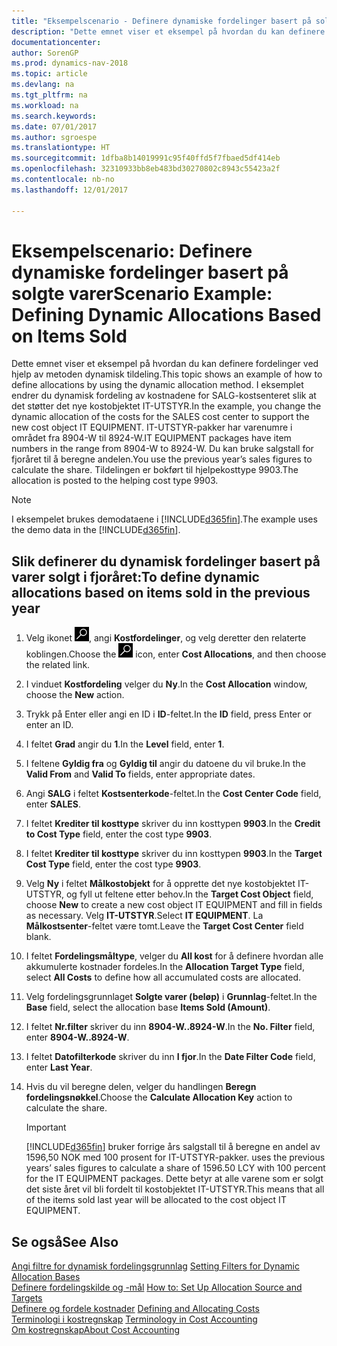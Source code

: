 ```yaml
---
title: "Eksempelscenario - Definere dynamiske fordelinger basert på solgte varer"
description: "Dette emnet viser et eksempel på hvordan du kan definere fordelinger ved hjelp av metoden dynamisk tildeling. I eksemplet endrer du dynamisk fordeling av kostnadene for SALG-kostsenteret slik at det støtter det nye kostobjektet IT-UTSTYR. IT-UTSTYR-pakker har varenumre i området fra 8904-W til 8924-W. Du kan bruke salgstall for fjoråret til å beregne andelen. Tildelingen er bokført til hjelpekosttype 9903."
documentationcenter: 
author: SorenGP
ms.prod: dynamics-nav-2018
ms.topic: article
ms.devlang: na
ms.tgt_pltfrm: na
ms.workload: na
ms.search.keywords: 
ms.date: 07/01/2017
ms.author: sgroespe
ms.translationtype: HT
ms.sourcegitcommit: 1dfba8b14019991c95f40ffd5f7fbaed5df414eb
ms.openlocfilehash: 32310933bb8eb483bd30270802c8943c55423a2f
ms.contentlocale: nb-no
ms.lasthandoff: 12/01/2017

---
```

# <a name="scenario-example-defining-dynamic-allocations-based-on-items-sold"></a><span data-ttu-id="1908e-107">Eksempelscenario: Definere dynamiske fordelinger basert på solgte varer</span><span class="sxs-lookup"><span data-stu-id="1908e-107">Scenario Example: Defining Dynamic Allocations Based on Items Sold</span></span>
<span data-ttu-id="1908e-108">Dette emnet viser et eksempel på hvordan du kan definere fordelinger ved hjelp av metoden dynamisk tildeling.</span><span class="sxs-lookup"><span data-stu-id="1908e-108">This topic shows an example of how to define allocations by using the dynamic allocation method.</span></span> <span data-ttu-id="1908e-109">I eksemplet endrer du dynamisk fordeling av kostnadene for SALG-kostsenteret slik at det støtter det nye kostobjektet IT-UTSTYR.</span><span class="sxs-lookup"><span data-stu-id="1908e-109">In the example, you change the dynamic allocation of the costs for the SALES cost center to support the new cost object IT EQUIPMENT.</span></span> <span data-ttu-id="1908e-110">IT-UTSTYR-pakker har varenumre i området fra 8904-W til 8924-W.</span><span class="sxs-lookup"><span data-stu-id="1908e-110">IT EQUIPMENT packages have item numbers in the range from 8904-W to 8924-W.</span></span> <span data-ttu-id="1908e-111">Du kan bruke salgstall for fjoråret til å beregne andelen.</span><span class="sxs-lookup"><span data-stu-id="1908e-111">You use the previous year’s sales figures to calculate the share.</span></span> <span data-ttu-id="1908e-112">Tildelingen er bokført til hjelpekosttype 9903.</span><span class="sxs-lookup"><span data-stu-id="1908e-112">The allocation is posted to the helping cost type 9903.</span></span>  

> [!NOTE]  
>  <span data-ttu-id="1908e-113">I eksempelet brukes demodataene i [!INCLUDE[d365fin](includes/d365fin_md.md)].</span><span class="sxs-lookup"><span data-stu-id="1908e-113">The example uses the demo data in the [!INCLUDE[d365fin](includes/d365fin_md.md)].</span></span>  

## <a name="to-define-dynamic-allocations-based-on-items-sold-in-the-previous-year"></a><span data-ttu-id="1908e-114">Slik definerer du dynamisk fordelinger basert på varer solgt i fjoråret:</span><span class="sxs-lookup"><span data-stu-id="1908e-114">To define dynamic allocations based on items sold in the previous year</span></span>  

1.  <span data-ttu-id="1908e-115">Velg ikonet ![Søk etter side eller rapport](media/ui-search/search_small.png "Søk etter side eller rapport"), angi **Kostfordelinger**, og velg deretter den relaterte koblingen.</span><span class="sxs-lookup"><span data-stu-id="1908e-115">Choose the ![Search for Page or Report](media/ui-search/search_small.png "Search for Page or Report icon") icon, enter **Cost Allocations**, and then choose the related link.</span></span>  
2.  <span data-ttu-id="1908e-116">I vinduet **Kostfordeling** velger du **Ny**.</span><span class="sxs-lookup"><span data-stu-id="1908e-116">In the **Cost Allocation** window, choose the **New** action.</span></span>  
3.  <span data-ttu-id="1908e-117">Trykk på Enter eller angi en ID i **ID**-feltet.</span><span class="sxs-lookup"><span data-stu-id="1908e-117">In the **ID** field, press Enter or enter an ID.</span></span>  
4.  <span data-ttu-id="1908e-118">I feltet **Grad** angir du **1**.</span><span class="sxs-lookup"><span data-stu-id="1908e-118">In the **Level** field, enter **1**.</span></span>  
5.  <span data-ttu-id="1908e-119">I feltene **Gyldig fra** og **Gyldig til** angir du datoene du vil bruke.</span><span class="sxs-lookup"><span data-stu-id="1908e-119">In the **Valid From** and **Valid To** fields, enter appropriate dates.</span></span>  
6.  <span data-ttu-id="1908e-120">Angi **SALG** i feltet **Kostsenterkode**-feltet.</span><span class="sxs-lookup"><span data-stu-id="1908e-120">In the **Cost Center Code** field, enter **SALES**.</span></span>  
7.  <span data-ttu-id="1908e-121">I feltet **Krediter til kosttype** skriver du inn kosttypen **9903**.</span><span class="sxs-lookup"><span data-stu-id="1908e-121">In the **Credit to Cost Type** field, enter the cost type **9903**.</span></span>  
8.  <span data-ttu-id="1908e-122">I feltet **Krediter til kosttype** skriver du inn kosttypen **9903**.</span><span class="sxs-lookup"><span data-stu-id="1908e-122">In the **Target Cost Type** field, enter the cost type **9903**.</span></span>  
9. <span data-ttu-id="1908e-123">Velg **Ny** i feltet **Målkostobjekt** for å opprette det nye kostobjektet IT-UTSTYR, og fyll ut feltene etter behov.</span><span class="sxs-lookup"><span data-stu-id="1908e-123">In the **Target Cost Object** field, choose **New** to create a new cost object IT EQUIPMENT and fill in fields as necessary.</span></span> <span data-ttu-id="1908e-124">Velg **IT-UTSTYR**.</span><span class="sxs-lookup"><span data-stu-id="1908e-124">Select **IT EQUIPMENT**.</span></span> <span data-ttu-id="1908e-125">La **Målkostsenter**-feltet være tomt.</span><span class="sxs-lookup"><span data-stu-id="1908e-125">Leave the **Target Cost Center** field blank.</span></span>  
10. <span data-ttu-id="1908e-126">I feltet **Fordelingsmåltype**, velger du **All kost** for å definere hvordan alle akkumulerte kostnader fordeles.</span><span class="sxs-lookup"><span data-stu-id="1908e-126">In the **Allocation Target Type** field, select **All Costs** to define how all accumulated costs are allocated.</span></span>  
11. <span data-ttu-id="1908e-127">Velg fordelingsgrunnlaget **Solgte varer (beløp)** i **Grunnlag**-feltet.</span><span class="sxs-lookup"><span data-stu-id="1908e-127">In the **Base** field, select the allocation base **Items Sold (Amount)**.</span></span>  
12. <span data-ttu-id="1908e-128">I feltet **Nr.filter** skriver du inn **8904-W..8924-W**.</span><span class="sxs-lookup"><span data-stu-id="1908e-128">In the **No. Filter** field, enter **8904-W..8924-W**.</span></span>  
13. <span data-ttu-id="1908e-129">I feltet **Datofilterkode** skriver du inn **I fjor**.</span><span class="sxs-lookup"><span data-stu-id="1908e-129">In the **Date Filter Code** field, enter **Last Year**.</span></span>  
14. <span data-ttu-id="1908e-130">Hvis du vil beregne delen, velger du handlingen **Beregn fordelingsnøkkel**.</span><span class="sxs-lookup"><span data-stu-id="1908e-130">Choose the **Calculate Allocation Key** action to calculate the share.</span></span>  

    > [!IMPORTANT]  
    >  [!INCLUDE[d365fin](includes/d365fin_md.md)]<span data-ttu-id="1908e-131"> bruker forrige års salgstall til å beregne en andel av 1596,50 NOK med 100 prosent for IT-UTSTYR-pakker.</span><span class="sxs-lookup"><span data-stu-id="1908e-131"> uses the previous years’ sales figures to calculate a share of 1596.50 LCY with 100 percent for the IT EQUIPMENT packages.</span></span> <span data-ttu-id="1908e-132">Dette betyr at alle varene som er solgt det siste året vil bli fordelt til kostobjektet IT-UTSTYR.</span><span class="sxs-lookup"><span data-stu-id="1908e-132">This means that all of the items sold last year will be allocated to the cost object IT EQUIPMENT.</span></span>  

## <a name="see-also"></a><span data-ttu-id="1908e-133">Se også</span><span class="sxs-lookup"><span data-stu-id="1908e-133">See Also</span></span>  
 <span data-ttu-id="1908e-134">[Angi filtre for dynamisk fordelingsgrunnlag](finance-setting-filters-for-dynamic-allocation-bases.md) </span><span class="sxs-lookup"><span data-stu-id="1908e-134">[Setting Filters for Dynamic Allocation Bases](finance-setting-filters-for-dynamic-allocation-bases.md) </span></span>  
 <span data-ttu-id="1908e-135">[Definere fordelingskilde og -mål](finance-how-to-set-up-allocation-source-and-targets.md) </span><span class="sxs-lookup"><span data-stu-id="1908e-135">[How to: Set Up Allocation Source and Targets](finance-how-to-set-up-allocation-source-and-targets.md) </span></span>  
 <span data-ttu-id="1908e-136">[Definere og fordele kostnader](finance-define-and-allocate-costs.md) </span><span class="sxs-lookup"><span data-stu-id="1908e-136">[Defining and Allocating Costs](finance-define-and-allocate-costs.md) </span></span>  
 <span data-ttu-id="1908e-137">[Terminologi i kostregnskap](finance-terminology-in-cost-accounting.md) </span><span class="sxs-lookup"><span data-stu-id="1908e-137">[Terminology in Cost Accounting](finance-terminology-in-cost-accounting.md) </span></span>  
 [<span data-ttu-id="1908e-138">Om kostregnskap</span><span class="sxs-lookup"><span data-stu-id="1908e-138">About Cost Accounting</span></span>](finance-about-cost-accounting.md)

